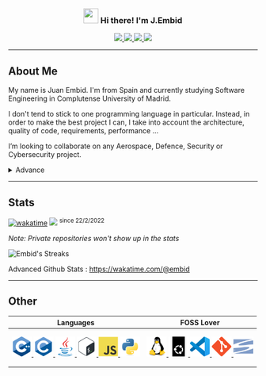 <div>
    <h3 align="center"><img src="https://media.giphy.com/media/hvRJCLFzcasrR4ia7z/giphy.gif" width="30px" height="30"> Hi there! I'm J.Embid</h3>
  
  <p align="center"> 
    <a href="https://t.me/juan_embid" target="_blank"> <img src="https://img.shields.io/badge/-@juan__embid-%23181717?style=flat-square&logo=telegram"> </a> 
    <a href="https://github.com/juan-embid" target="_blank"> <img src="https://img.shields.io/badge/-@juan--embid-%23181717?style=flat-square&logo=github"> </a> 
    <a href="mailto:github@embid.dev" target="_blank"> <img src="https://img.shields.io/badge/-@embid.dev-%23181717?style=flat-square&logo=protonmail"> </a> 
    <a href="https://linkedin.com/in/juan-embid-sánchez-365211169" target="_blank"> <img src="https://img.shields.io/badge/-@Juan%20Embid%20Sánchez-%23181717?style=flat-square&logo=linkedin"> </a>
  </p>
</div>

___

## About Me

My name is Juan Embid. I'm from Spain and currently studying Software Engineering in Complutense University of Madrid.

I don't tend to stick to one programming language in particular. Instead, in order to make the best project I can, I take into account the architecture, quality of code, requirements, performance ...

I’m looking to collaborate on any Aerospace, Defence, Security or Cybersecurity project.
  
<details><summary>Advance</summary><br>
    
Fun fact: Visited two supercomputer centers, a nuclear fusion reactor and seen Cherenkov radiation
   
</details>

___

## Stats

[![wakatime](https://wakatime.com/badge/user/488c838b-faea-4515-a9d8-8b287a14e316.svg)](https://wakatime.com/@488c838b-faea-4515-a9d8-8b287a14e316)
[![](https://komarev.com/ghpvc/?username=Juan-Embid&color=ffabb7&style=flat-square)](https://github.com/juan-embid)
<sup>since 22/2/2022</sup>

    
*Note: Private repositories won't show up in the stats*
    
<p><img src="https://github-readme-streak-stats.herokuapp.com/?user=juan-embid&theme=github-dark-blue" alt="Embid's Streaks" /></p>
  
Advanced Github Stats : https://wakatime.com/@embid
   
___

## Other

| Languages | FOSS Lover |
| ----------- | ----------- |
| <p align="center"> <a href="https://m.cplusplus.com/reference/" target="_blank"> <img src="https://raw.githubusercontent.com/devicons/devicon/master/icons/cplusplus/cplusplus-original.svg" alt="cplusplus" width="40" height="40"/> </a> <a href="https://en.wikipedia.org/wiki/C_(programming_language)" target="_blank"> <img src="https://github.com/devicons/devicon/blob/master/icons/c/c-original.svg" alt="c" width="40" height="40"/> </a> <a href="https://www.oracle.com/java/" target="_blank"> <img src="https://github.com/devicons/devicon/blob/master/icons/java/java-original.svg" alt="java" width="40" height="40"/> </a> <a href="https://www.gnu.org/software/bash/" target="_blank"> <img src="https://github.com/devicons/devicon/blob/master/icons/bash/bash-original.svg" alt="bash" width="40" height="40"/> </a> <a href="https://www.javascript.com/" target="_blank"> <img src="https://raw.githubusercontent.com/devicons/devicon/1119b9f84c0290e0f0b38982099a2bd027a48bf1/icons/javascript/javascript-original.svg" alt="Javascript" width="40" height="40"/> </a> <a href="https://www.python.org" target="_blank"> <img src="https://raw.githubusercontent.com/devicons/devicon/master/icons/python/python-original.svg" alt="python" width="40" height="40"/> </a> </p> | <p align=""> <a href="https://www.linux.org/" target="_blank"> <img src="https://github.com/devicons/devicon/blob/master/icons/linux/linux-original.svg" alt="linux" width="40" height="40"/> </a> <a href="https://ubuntu.com/" target="_blank"> <img src="https://github.com/devicons/devicon/blob/master/icons/ubuntu/ubuntu-plain.svg" alt="ubuntu" width="40" height="40"/> </a> <a href="https://code.visualstudio.com/" target="_blank"> <img src="https://github.com/devicons/devicon/blob/master/icons/vscode/vscode-original.svg" alt="vscode" width="40" height="40"/> </a> <a href="https://git-scm.com/" target="_blank"> <img src="https://github.com/devicons/devicon/blob/master/icons/git/git-original.svg" alt="git" width="40" height="40"/> </a> <a href="https://subversion.apache.org/" target="_blank"> <img src="https://github.com/devicons/devicon/blob/master/icons/subversion/subversion-original.svg" alt="subversion" width="40" height="40"/> </a> </p> |
